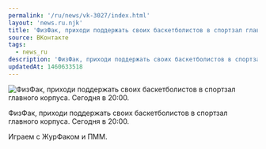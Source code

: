 ```yaml
---
permalink: '/ru/news/vk-3027/index.html'
layout: 'news.ru.njk'
title: 'ФизФак, приходи поддержать своих баскетболистов в спортзал главного корпуса'
source: ВКонтакте
tags:
  - news_ru
description: 'ФизФак, приходи поддержать своих баскетболистов в спортзал главного корпуса'
updatedAt: 1460633518
---
```

![ФизФак, приходи поддержать своих баскетболистов в спортзал главного корпуса. Сегодня в 20:00.](https://sun9-24.userapi.com/impf/c604420/v604420484/2e07/uFm5SIkoBCY.jpg?size=1152x864&quality=96&proxy=1&sign=59fae787a109dcd223ec3664d777e79c&c_uniq_tag=dWu3jP9WX9UzJ95TocsB1SDvUc0BtVyvaWASFuIb1eA&type=album)

ФизФак, приходи поддержать своих баскетболистов в спортзал главного корпуса. Сегодня в 20:00.

Играем с ЖурФаком и ПММ.
